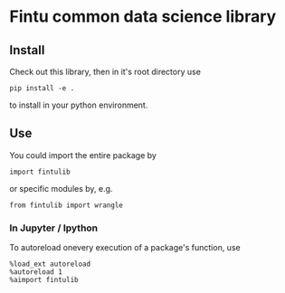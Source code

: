 # Fintu common data science library

## Install
Check out this library, then in it's root directory use  
```
pip install -e .
```
to install in your python environment.

## Use  
You could import the entire package by 
```
import fintulib
``` 
or specific modules by, e.g. 
```
from fintulib import wrangle
```

### In Jupyter / Ipython
To autoreload onevery execution of a package's function, use
```
%load_ext autoreload
%autoreload 1
%aimport fintulib
```